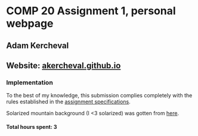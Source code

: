 # COMP 20 Assignment 1, personal webpage
## Adam Kercheval
## Website: [akercheval.github.io](https://akercheval.github.io)

### Implementation
To the best of my knowledge, this submission complies completely with the
rules established in the [assignment specifications](https://tuftsdev.github.io/WebProgramming/assignments/a1.html).

Solarized mountain background (I <3 solarized) was gotten from [here](https://www.reddit.com/r/MinimalWallpaper/comments/35ejoc/solarized_mountains_2880x1800/).

#### Total hours spent: 3

